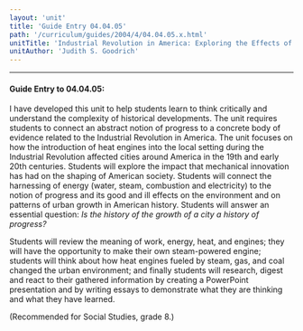 ```yaml
---
layout: 'unit'
title: 'Guide Entry 04.04.05'
path: '/curriculum/guides/2004/4/04.04.05.x.html'
unitTitle: 'Industrial Revolution in America: Exploring the Effects of the Heat Engine on the Growth of Cities'
unitAuthor: 'Judith S. Goodrich'
---
```


<body>
<hr/>
 <h4>
  Guide Entry to 04.04.05:
 </h4>
 <p>
  I have developed this unit to help students learn to think critically and understand the complexity of historical developments. The unit requires students to connect an abstract notion of progress to a concrete body of evidence related to the Industrial Revolution in America. The unit focuses on how the introduction of heat engines into the local setting during the Industrial Revolution affected cities around America in the 19th and early 20th centuries. Students will explore the impact that mechanical innovation has had on the shaping of American society. Students will connect the harnessing of energy (water, steam, combustion and electricity) to the notion of progress and its good and ill effects on the environment and on patterns of urban growth in American history. Students will answer an essential question:
  <i>
   Is the history of the growth of a city a history of progress?
  </i>
 </p>
<p>
  Students will review the meaning of work, energy, heat, and engines; they will have the opportunity to make their own steam-powered engine; students will think about how heat engines fueled by steam, gas, and coal changed the urban environment; and finally students will research, digest and react to their gathered information by creating a PowerPoint presentation and by writing essays to demonstrate what they are thinking and what they have learned.
 </p>
<p>
  (Recommended for Social Studies, grade 8.)
 </p>

</body>

